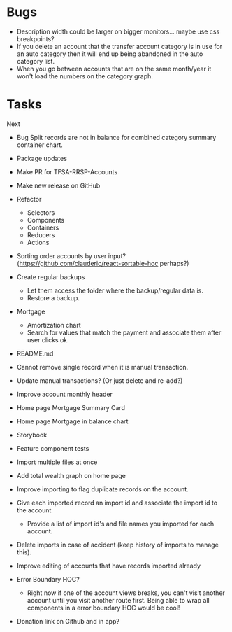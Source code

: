 Bugs
====
  - Description width could be larger on bigger monitors... maybe use css breakpoints?
  - If you delete an account that the transfer account category is in use for an auto category then it will end up being abandoned in the auto category list.
  - When you go between accounts that are on the same month/year it won't load the numbers on the category graph.

Tasks
=====
Next
- Bug Split records are not in balance for combined category summary container chart.
- Package updates
- Make PR for TFSA-RRSP-Accounts
- Make new release on GitHub
- Refactor 
  - Selectors
  - Components
  - Containers
  - Reducers
  - Actions
- Sorting order accounts by user input? (https://github.com/clauderic/react-sortable-hoc perhaps?)
- Create regular backups
  + Let them access the folder where the backup/regular data is.
  - Restore a backup.
- Mortgage
  - Amortization chart
  - Search for values that match the payment and associate them after user clicks ok.
- README.md


- Cannot remove single record when it is manual transaction.
- Update manual transactions? (Or just delete and re-add?)
- Improve account monthly header
- Home page Mortgage Summary Card
- Home page Mortgage in balance chart
- Storybook
- Feature component tests
- Import multiple files at once
- Add total wealth graph on home page
- Improve importing to flag duplicate records on the account.
- Give each imported record an import id and associate the import id to the account
  - Provide a list of import id's and file names you imported for each account.
- Delete imports in case of accident (keep history of imports to manage this).
- Improve editing of accounts that have records imported already
- Error Boundary HOC?
  - Right now if one of the account views breaks, you can't visit another account until you
    visit another route first. Being able to wrap all components in a error boundary HOC would
    be cool!

- Donation link on Github and in app?